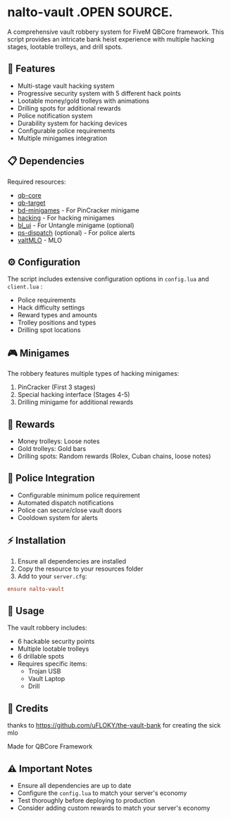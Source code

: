 # nalto-vault .OPEN SOURCE.

A comprehensive vault robbery system for FiveM QBCore framework. This script provides an intricate bank heist experience with multiple hacking stages, lootable trolleys, and drill spots.

## 🌟 Features

- Multi-stage vault hacking system
- Progressive security system with 5 different hack points
- Lootable money/gold trolleys with animations
- Drilling spots for additional rewards
- Police notification system
- Durability system for hacking devices
- Configurable police requirements
- Multiple minigames integration

## 📋 Dependencies

Required resources:
- [qb-core](https://github.com/qbcore-framework/qb-core)
- [qb-target](https://github.com/qbcore-framework/qb-target)
- [bd-minigames](https://github.com/sample/bd-minigames) - For PinCracker minigame
- [hacking](https://github.com/sample/hacking) - For hacking minigames
- [bl_ui](https://github.com/sample/bl_ui) - For Untangle minigame (optional)
- [ps-dispatch](https://github.com/Project-Sloth/ps-dispatch) (optional) - For police alerts
- [valtMLO](https://github.com/uFLOKY/the-vault-bank) - MLO
## ⚙️ Configuration

The script includes extensive configuration options in `config.lua` and `client.lua` :
- Police requirements
- Hack difficulty settings
- Reward types and amounts
- Trolley positions and types
- Drilling spot locations

## 🎮 Minigames

The robbery features multiple types of hacking minigames:
1. PinCracker (First 3 stages)
2. Special hacking interface (Stages 4-5)
3. Drilling minigame for additional rewards

## 💎 Rewards

- Money trolleys: Loose notes
- Gold trolleys: Gold bars
- Drilling spots: Random rewards (Rolex, Cuban chains, loose notes)

## 🚓 Police Integration

- Configurable minimum police requirement
- Automated dispatch notifications
- Police can secure/close vault doors
- Cooldown system for alerts

## ⚡ Installation

1. Ensure all dependencies are installed
2. Copy the resource to your resources folder
3. Add to your `server.cfg`:
```cfg
ensure nalto-vault
```

## 🔧 Usage

The vault robbery includes:
- 6 hackable security points
- Multiple lootable trolleys
- 6 drillable spots
- Requires specific items:
  - Trojan USB
  - Vault Laptop
  - Drill

## 🤝 Credits

thanks to https://github.com/uFLOKY/the-vault-bank for creating the sick mlo

Made for QBCore Framework


## ⚠️ Important Notes

- Ensure all dependencies are up to date
- Configure the `config.lua` to match your server's economy
- Test thoroughly before deploying to production
- Consider adding custom rewards to match your server's economy
